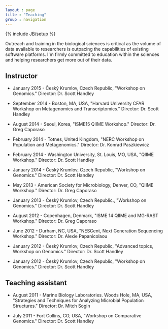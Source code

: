 ```yaml
---
layout : page
title : "Teaching"
group : navigation
---
```

{% include JB/setup %}

Outreach and training in the biological sciences is critical as the volume of data available to researchers is outpacing the capabilities of existing software platforms. I'm firmly committed to education within the sciences and helping researchers get more out of their data.

## Instructor

* January 2015 - Český Krumlov, Czech Republic, "Workshop on Genomics." Director: Dr. Scott Handley 

* September 2014 - Boston, MA, USA, "Harvard University CFAR Workshop on Metagenomics and Transcriptomics." Director: Dr. Scott Handley 

* August 2014 - Seoul, Korea, "ISME15 QIIME Workshop." Director: Dr. Greg Caporaso 

* February 2014 - Totnes, United Kingdom, "NERC Workshop on Population and Metagenomics." Director: Dr. Konrad Paszkiewicz 

* February 2014 - Washington University, St. Louis, MO, USA, "QIIME Workshop." Director: Dr. Scott Handley 

* January 2014 - Český Krumlov, Czech Republic, "Workshop on Genomics." Director: Dr. Scott Handley 

* May 2013 - American Society for Microbiology, Denver, CO, "QIIME Workshop." Director: Dr. Greg Caporaso 

* January 2013 - Český Krumlov, Czech Republic., "Workshop on Genomics." Director: Dr. Scott Handley 

* August 2012 - Copenhagen, Denmark, "ISME 14 QIIME and MG-RAST Workshop." Director: Dr. Greg Caporaso 

* June 2012 - Durham, NC, USA, "NESCent, Next Generation Sequencing Workshop." Director: Dr. Alexie Papanicolaou 

* January 2012 - Český Krumlov, Czech Republic, "Advanced topics, Workshop on Genomics." Director: Dr. Scott Handley 

* January 2012 - Český Krumlov, Czech Republic, "Workshop on Genomics." Director: Dr. Scott Handley 

## Teaching assistant

* August 2011 - Marine Biology Laboratories. Woods Hole, MA, USA, "Strategies and Techniques for Analyzing Microbial Population Structures." Director: Dr. Mitch Sogin 

* July 2011 - Fort Collins, CO, USA, "Workshop on Comparative Genomics." Director: Dr. Scott Handley 
